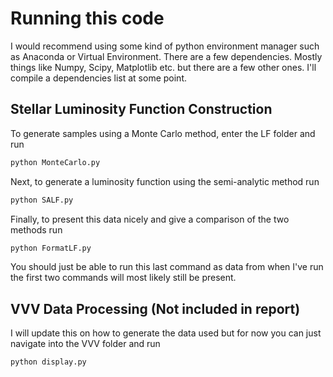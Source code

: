 # Running this code

I would recommend using some kind of python environment 
manager such as Anaconda or Virtual Environment. There are a few
dependencies. Mostly things like Numpy, Scipy, Matplotlib etc. but there
are a few other ones. I'll compile a dependencies list at some point.

## Stellar Luminosity Function Construction

To generate samples using a Monte Carlo method, enter the LF folder and run
```bash
python MonteCarlo.py
```
Next, to generate a luminosity function using the semi-analytic method run
```bash
python SALF.py
```
Finally, to present this data nicely and give a comparison of the two methods run
```bash
python FormatLF.py
```
You should just be able to run this last command as data from when I've
run the first two commands will most likely still be present.

## VVV Data Processing (Not included in report)

I will update this on how to generate the data used but for now you
can just navigate into the VVV folder and run
```bash
python display.py
```
